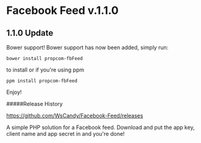 Facebook Feed v.1.1.0
===

1.1.0 Update
---

Bower support! Bower support has now been added, simply run:

	bower install propcom-fbFeed

to install or if you're using ppm
	
	ppm install propcom-fbFeed

Enjoy!

#####Release History

https://github.com/WsCandy/Facebook-Feed/releases

A simple PHP solution for a Facebook feed. Download and put the app key, client name and app secret in and you're done!